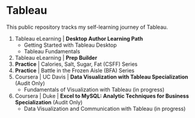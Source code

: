 # Tableau
This public repository tracks my self-learning journey of Tableau.  
 
1. Tableau eLearning | **Desktop Author Learning Path**  
   - Getting Started with Tableau Desktop
   - Tableau Fundamentals
2. Tableau eLearning | **Prep Builder**  
3. **Practice** | Calories, Salt, Sugar, Fat (CSFF) Series
4. **Practice** | Battle in the Frozen Aisle (BFA) Series
5. Coursera | UC Davis | **Data Visualization with Tableau Specialization** (Audit Only)
   -  Fundamentals of Visualization with Tableau (in progress)
6. Coursera | Duke | **Excel to MySQL: Analytic Techniques for Business Specialization** (Audit Only)
   -  Data Visualization and Communication with Tableau (in progress)
